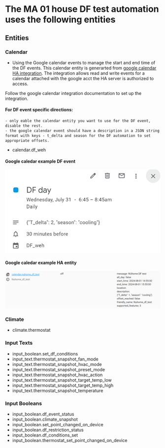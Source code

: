 # The MA 01 house DF test automation uses the following entities

## Entities

### Calendar
- Using the Google calendar events to manage the start and end time of the DF events. This calendar entity is generarted from [google calendar HA integration](https://www.home-assistant.io/integrations/google/). The integration allows read and write events for a calendar attached with the google acct the HA server is authorized to access. 

Follow the google calendar integration documentation to set up the integration.

#### For DF event specific directions: 
    - only eable the calendar entity you want to use for the DF event, disable the rest. 
    - the google calendar event should have a description in a JSON string format with keys - t_delta and season for the DF automation to set appropriate offsets. 


 - calendar.df_weh
    
#### Google caledar example DF event  
![alt text](image.png)
#### Google caledar example HA entity
![alt text](image-1.png)


### Climate
- climate.thermostat

### Input Texts
- input_boolean.set_df_conditions
- input_text.thermostat_snapshot_fan_mode
- input_text.thermostat_snapshot_hvac_mode
- input_text.thermostat_snapshot_preset_mode
- input_text.thermostat_snapshot_hvac_action
- input_text.thermostat_snapshot_target_temp_low
- input_text.thermostat_snapshot_target_temp_high
- input_text.thermostat_snapshot_temperature

### Input Booleans
- input_boolean.df_event_status
- input_boolean.climate_snapshot
- input_boolean.set_point_changed_on_device
- input_boolean.df_restriction_status
- input_boolean.df_conditions_set
- input_boolean.thermostat_set_point_changed_on_device